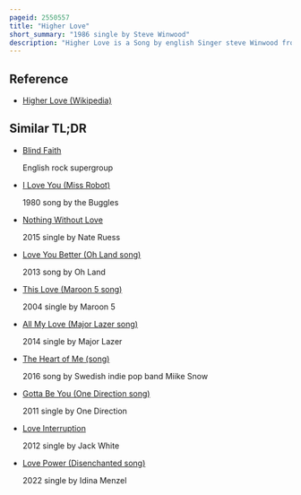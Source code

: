 ```yaml
---
pageid: 2550557
title: "Higher Love"
short_summary: "1986 single by Steve Winwood"
description: "Higher Love is a Song by english Singer steve Winwood from 1986. It was the first single from his fourth Solo Album back in the high Life. It was written by Winwood and Will Jennings and produced by Russ Titelman and Winwood. The Background Vocals were performed by Chaka Khan, who also appeared in the Music Video."
---
```


## Reference

- [Higher Love (Wikipedia)](https://en.wikipedia.org/?curid=2550557)

## Similar TL;DR

- [Blind Faith](/tldr/en/blind-faith)

  English rock supergroup

- [I Love You (Miss Robot)](/tldr/en/i-love-you-miss-robot)

  1980 song by the Buggles

- [Nothing Without Love](/tldr/en/nothing-without-love)

  2015 single by Nate Ruess

- [Love You Better (Oh Land song)](/tldr/en/love-you-better-oh-land-song)

  2013 song by Oh Land

- [This Love (Maroon 5 song)](/tldr/en/this-love-maroon-5-song)

  2004 single by Maroon 5

- [All My Love (Major Lazer song)](/tldr/en/all-my-love-major-lazer-song)

  2014 single by Major Lazer

- [The Heart of Me (song)](/tldr/en/the-heart-of-me-song)

  2016 song by Swedish indie pop band Miike Snow

- [Gotta Be You (One Direction song)](/tldr/en/gotta-be-you-one-direction-song)

  2011 single by One Direction

- [Love Interruption](/tldr/en/love-interruption)

  2012 single by Jack White

- [Love Power (Disenchanted song)](/tldr/en/love-power-disenchanted-song)

  2022 single by Idina Menzel
